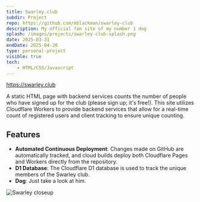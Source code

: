 ```yaml
---
title: Swarley.club
subdir: Project
repo: https://github.com/mblackman/swarley-club
description: My official fan site of my number 1 dog
splash: /images/projects/swarley-club-splash.png
date: 2025-03-31
endDate: 2025-04-20
type: personal-project
visible: true
tech:
    - HTML/CSS/Javascript
---
```


<https://swarley.club>

A static HTML page with backend services counts the number of people who have signed up for the club (please sign up; it's free!). This site utilizes Cloudflare Workers to provide backend services that allow for a real-time count of registered users and client tracking to ensure unique counting.

## Features

- **Automated Continuous Deployment**: Changes made on GitHub are automatically tracked, and cloud builds deploy both Cloudflare Pages and Workers directly from the repository.
- **D1 Database**: The Cloudflare D1 database is used to track the unique members of the Swarley club.
- **Dog**: Just take a look at him.

![Swarley closeup](/images/projects/swarley-10.jpg)
